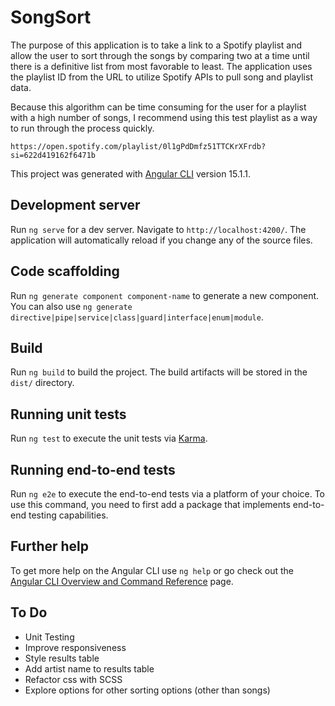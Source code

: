 # SongSort

The purpose of this application is to take a link to a Spotify playlist and allow the user to sort through the songs by comparing two at a time until there is a definitive list from most favorable to least. The application uses the playlist ID from the URL to utilize Spotify APIs to pull song and playlist data.

Because this algorithm can be time consuming for the user for a playlist with a high number of songs, I recommend using this test playlist as a way to run through the process quickly.

    https://open.spotify.com/playlist/0l1gPdDmfz51TTCKrXFrdb?si=622d419162f6471b

This project was generated with [Angular CLI](https://github.com/angular/angular-cli) version 15.1.1.

## Development server

Run `ng serve` for a dev server. Navigate to `http://localhost:4200/`. The application will automatically reload if you change any of the source files.

## Code scaffolding

Run `ng generate component component-name` to generate a new component. You can also use `ng generate directive|pipe|service|class|guard|interface|enum|module`.

## Build

Run `ng build` to build the project. The build artifacts will be stored in the `dist/` directory.

## Running unit tests

Run `ng test` to execute the unit tests via [Karma](https://karma-runner.github.io).

## Running end-to-end tests

Run `ng e2e` to execute the end-to-end tests via a platform of your choice. To use this command, you need to first add a package that implements end-to-end testing capabilities.

## Further help

To get more help on the Angular CLI use `ng help` or go check out the [Angular CLI Overview and Command Reference](https://angular.io/cli) page.

## To Do

- Unit Testing
- Improve responsiveness
- Style results table
- Add artist name to results table
- Refactor css with SCSS
- Explore options for other sorting options (other than songs)
